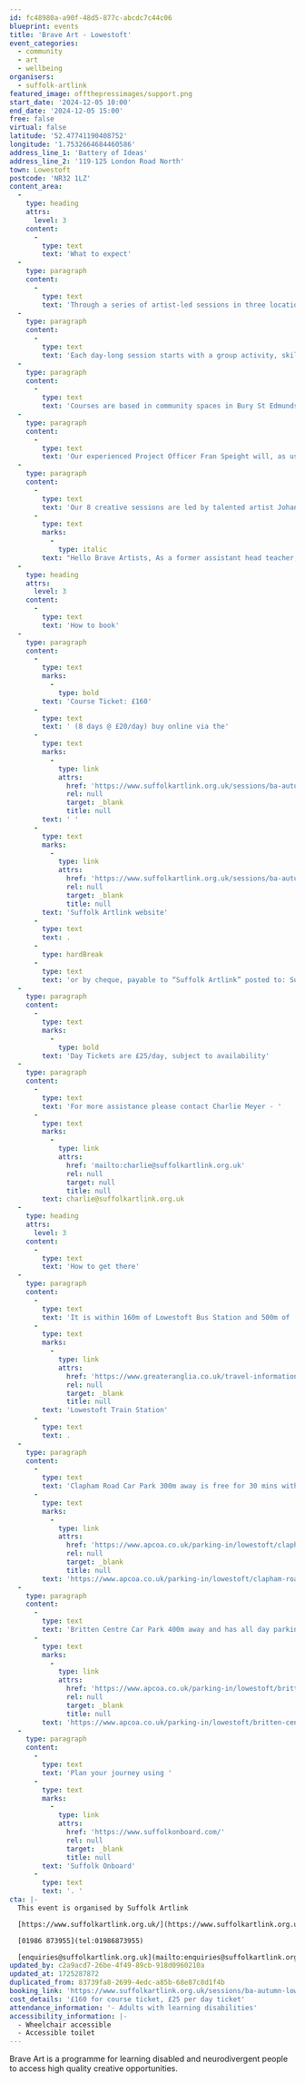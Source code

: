 ```yaml
---
id: fc48980a-a90f-48d5-877c-abcdc7c44c06
blueprint: events
title: 'Brave Art - Lowestoft'
event_categories:
  - community
  - art
  - wellbeing
organisers:
  - suffolk-artlink
featured_image: offthepressimages/support.png
start_date: '2024-12-05 10:00'
end_date: '2024-12-05 15:00'
free: false
virtual: false
latitude: '52.47741190408752'
longitude: '1.7532664684460586'
address_line_1: 'Battery of Ideas'
address_line_2: '119-125 London Road North'
town: Lowestoft
postcode: 'NR32 1LZ'
content_area:
  -
    type: heading
    attrs:
      level: 3
    content:
      -
        type: text
        text: 'What to expect'
  -
    type: paragraph
    content:
      -
        type: text
        text: 'Through a series of artist-led sessions in three locations we provide inspiration and support for people to express themselves through visual arts, bringing the social and wellbeing benefits of being creative together.'
  -
    type: paragraph
    content:
      -
        type: text
        text: 'Each day-long session starts with a group activity, skill sharing or discussion, before people are invited to develop and work on a personal project. Participants are encouraged and supported to explore their interests and develop their own creative voice through a range of materials, techniques and creative prompts.'
  -
    type: paragraph
    content:
      -
        type: text
        text: 'Courses are based in community spaces in Bury St Edmunds, Ipswich and Lowestoft.'
  -
    type: paragraph
    content:
      -
        type: text
        text: 'Our experienced Project Officer Fran Speight will, as usual, create a safe and welcoming space where everyone can be creative and make new friends.'
  -
    type: paragraph
    content:
      -
        type: text
        text: 'Our 8 creative sessions are led by talented artist Johann Don-Daniel: “'
      -
        type: text
        marks:
          -
            type: italic
        text: "Hello Brave Artists, As a former assistant head teacher, I have seen the transformative power of the creative arts. My teaching roles have included Art, Design and Technology, and Computing. I am excited to bring my experience and creativity to explore the ideas of others in order to build confidence and self-expression in myself and others.\_Following an MA in Fine Art, my work has evolved into sculpture, new technologies, drumming, and sound. I am passionate about exploring new mediums and techniques.”"
  -
    type: heading
    attrs:
      level: 3
    content:
      -
        type: text
        text: 'How to book'
  -
    type: paragraph
    content:
      -
        type: text
        marks:
          -
            type: bold
        text: 'Course Ticket: £160'
      -
        type: text
        text: ' (8 days @ £20/day) buy online via the'
      -
        type: text
        marks:
          -
            type: link
            attrs:
              href: 'https://www.suffolkartlink.org.uk/sessions/ba-autumn-bse-24/'
              rel: null
              target: _blank
              title: null
        text: ' '
      -
        type: text
        marks:
          -
            type: link
            attrs:
              href: 'https://www.suffolkartlink.org.uk/sessions/ba-autumn-low-24/'
              rel: null
              target: _blank
              title: null
        text: 'Suffolk Artlink website'
      -
        type: text
        text: .
      -
        type: hardBreak
      -
        type: text
        text: 'or by cheque, payable to “Suffolk Artlink” posted to: Suffolk Artlink, Units 13 & 14, Malt Store Annex, The Cut, 8 New Cut, Halesworth, IP19 8BY'
  -
    type: paragraph
    content:
      -
        type: text
        marks:
          -
            type: bold
        text: 'Day Tickets are £25/day, subject to availability'
  -
    type: paragraph
    content:
      -
        type: text
        text: 'For more assistance please contact Charlie Meyer - '
      -
        type: text
        marks:
          -
            type: link
            attrs:
              href: 'mailto:charlie@suffolkartlink.org.uk'
              rel: null
              target: null
              title: null
        text: charlie@suffolkartlink.org.uk
  -
    type: heading
    attrs:
      level: 3
    content:
      -
        type: text
        text: 'How to get there'
  -
    type: paragraph
    content:
      -
        type: text
        text: 'It is within 160m of Lowestoft Bus Station and 500m of '
      -
        type: text
        marks:
          -
            type: link
            attrs:
              href: 'https://www.greateranglia.co.uk/travel-information/station-information/lwt'
              rel: null
              target: _blank
              title: null
        text: 'Lowestoft Train Station'
      -
        type: text
        text: .
  -
    type: paragraph
    content:
      -
        type: text
        text: 'Clapham Road Car Park 300m away is free for 30 mins with parking available for up to 4 hours - '
      -
        type: text
        marks:
          -
            type: link
            attrs:
              href: 'https://www.apcoa.co.uk/parking-in/lowestoft/clapham-road-lowestoft/'
              rel: null
              target: _blank
              title: null
        text: 'https://www.apcoa.co.uk/parking-in/lowestoft/clapham-road-lowestoft/'
  -
    type: paragraph
    content:
      -
        type: text
        text: 'Britten Centre Car Park 400m away and has all day parking available - '
      -
        type: text
        marks:
          -
            type: link
            attrs:
              href: 'https://www.apcoa.co.uk/parking-in/lowestoft/britten-centre-lowestoft/'
              rel: null
              target: _blank
              title: null
        text: 'https://www.apcoa.co.uk/parking-in/lowestoft/britten-centre-lowestoft/'
  -
    type: paragraph
    content:
      -
        type: text
        text: 'Plan your journey using '
      -
        type: text
        marks:
          -
            type: link
            attrs:
              href: 'https://www.suffolkonboard.com/'
              rel: null
              target: _blank
              title: null
        text: 'Suffolk Onboard'
      -
        type: text
        text: '. '
cta: |-
  This event is organised by Suffolk Artlink

  [https://www.suffolkartlink.org.uk/](https://www.suffolkartlink.org.uk/) 

  [01986 873955](tel:01986873955)

  [enquiries@suffolkartlink.org.uk](mailto:enquiries@suffolkartlink.org.uk)
updated_by: c2a9acd7-26be-4f49-89cb-918d0960210a
updated_at: 1725287872
duplicated_from: 83739fa8-2699-4edc-a85b-68e87c8d1f4b
booking_link: 'https://www.suffolkartlink.org.uk/sessions/ba-autumn-low-24/'
cost_details: '£160 for course ticket, £25 per day ticket'
attendance_information: '- Adults with learning disabilities'
accessibility_information: |-
  - Wheelchair accessible
  - Accessible toilet
---
```

Brave Art is a programme for learning disabled and neurodivergent people to access high quality creative opportunities.